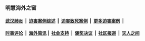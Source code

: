 
### 明慧海外之窗

####  [武汉肺炎](indexes/365.md?t=05260100) &nbsp;|&nbsp;  [迫害案例综述](indexes/328.md?t=05260100) &nbsp;|&nbsp; [迫害致死案例](indexes/277.md?t=05260100)  &nbsp;|&nbsp; [更多迫害案例](indexes/81.md?t=05260100)  &nbsp;|&nbsp; 
####  [时事评论](indexes/19.md?t=05260100) &nbsp;|&nbsp; [海外简讯](indexes/245.md?t=05260100)&nbsp;|&nbsp;  [社会支持](indexes/140.md?t=05260100) &nbsp;|&nbsp; [褒奖决议](indexes/282.md?t=05260100) &nbsp;|&nbsp; [社区报道](indexes/91.md?t=05260100)  &nbsp;|&nbsp; [天人之间](indexes/78.md?t=05260100) 

